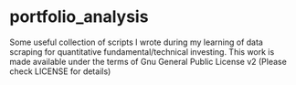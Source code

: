 # portfolio_analysis
Some useful collection of scripts I wrote during my learning of data scraping for quantitative fundamental/technical investing.
This work is made available under the terms of Gnu General Public License v2 (Please check LICENSE for details)
